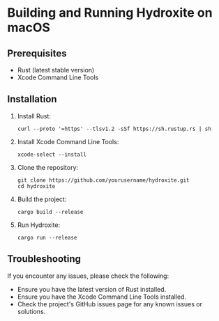 # Building and Running Hydroxite on macOS

## Prerequisites

- Rust (latest stable version)
- Xcode Command Line Tools

## Installation

1. Install Rust:
   ```
   curl --proto '=https' --tlsv1.2 -sSf https://sh.rustup.rs | sh
   ```

2. Install Xcode Command Line Tools:
   ```
   xcode-select --install
   ```

3. Clone the repository:
   ```
   git clone https://github.com/yourusername/hydroxite.git
   cd hydroxite
   ```

4. Build the project:
   ```
   cargo build --release
   ```

5. Run Hydroxite:
   ```
   cargo run --release
   ```

## Troubleshooting

If you encounter any issues, please check the following:

- Ensure you have the latest version of Rust installed.
- Ensure you have the Xcode Command Line Tools installed.
- Check the project's GitHub issues page for any known issues or solutions.

